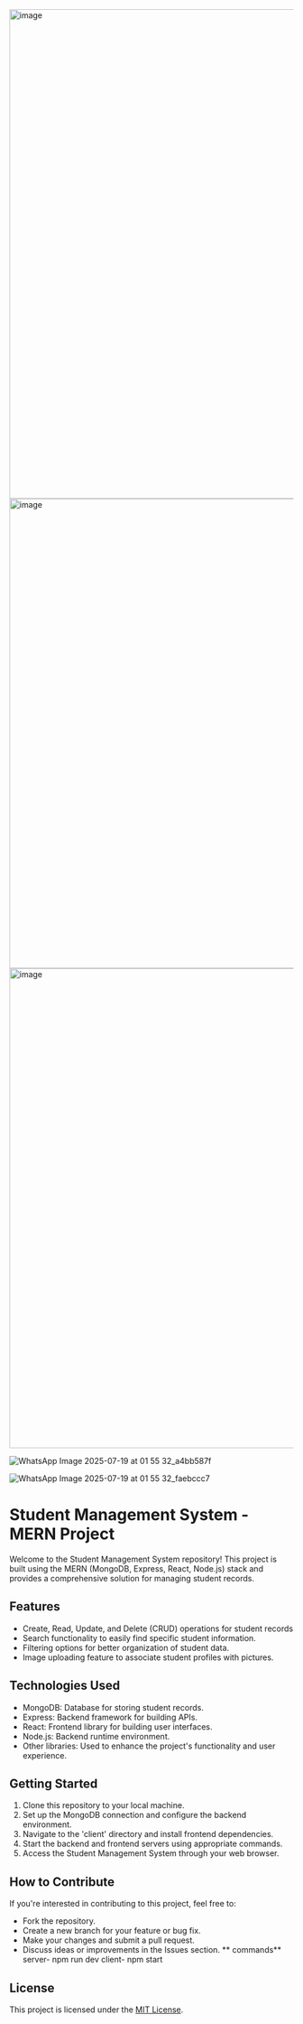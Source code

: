<img width="1500" height="867" alt="image" src="https://github.com/user-attachments/assets/e46977dd-8ac3-4671-8c94-6ad6afacadde" />


<img width="1500" height="832" alt="image" src="https://github.com/user-attachments/assets/a6120496-3c9b-4592-8824-db81177b101c" />


<img width="1500" height="850" alt="image" src="https://github.com/user-attachments/assets/2945d24e-f8ab-4393-b140-6b706c5bc0fa" />


 ![WhatsApp Image 2025-07-19 at 01 55 32_a4bb587f](https://github.com/user-attachments/assets/2caa4156-83f8-46eb-a78e-af1c2a3a2e93)

![WhatsApp Image 2025-07-19 at 01 55 32_faebccc7](https://github.com/user-attachments/assets/dc5e9c78-6e47-48b2-923f-9306ca9c7c84)

# Student Management System - MERN Project

Welcome to the Student Management System repository! This project is built using the MERN (MongoDB, Express, React, Node.js) stack and provides a comprehensive solution for managing student records.

## Features

- Create, Read, Update, and Delete (CRUD) operations for student records
- Search functionality to easily find specific student information.
- Filtering options for better organization of student data.
- Image uploading feature to associate student profiles with pictures.

## Technologies Used

- MongoDB: Database for storing student records.
- Express: Backend framework for building APIs.
- React: Frontend library for building user interfaces.
- Node.js: Backend runtime environment.
- Other libraries: Used to enhance the project's functionality and user experience.

## Getting Started

1. Clone this repository to your local machine.
2. Set up the MongoDB connection and configure the backend environment.
3. Navigate to the 'client' directory and install frontend dependencies.
4. Start the backend and frontend servers using appropriate commands.
5. Access the Student Management System through your web browser.

## How to Contribute

If you're interested in contributing to this project, feel free to:

- Fork the repository.
- Create a new branch for your feature or bug fix.
- Make your changes and submit a pull request.
- Discuss ideas or improvements in the Issues section.
**
commands**
server- npm run dev
client- npm start
## License

This project is licensed under the [MIT License](LICENSE).
 
